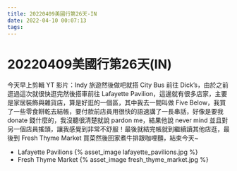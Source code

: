 ```yaml
---
title: 20220409美國行第26天-IN
date: 2022-04-10 00:07:13
tags:
---
```

# 20220409美國行第26天(IN)

今天早上剪輯 YT 影片：Indy 旅遊然後做吧就搭 City Bus 前往 Dick’s，由於之前逛過這次就很快逛完然後搭車前往 Lafayette Pavilion，這邊就有很多店家，主要是家居裝飾與雜貨店，算是好逛的一個區，其中我去一間叫做 Five Below，我買了一些零食餅乾去結帳，要付款前店員用很快的語速講了一長串話，好像是要我 donate 錢什麼的，我沒聽很清楚就說 pardon me，結果他說 never mind 並且對另一個店員搖頭，讓我感覺到非常不舒服！最後就結完帳就到繼續讀其他店逛，最後到 Fresh Thyme Market 買菜然後回家煮牛排跟咖哩麵，結束今天~

- Lafayette Pavilions
 {% asset_image lafayette_pavilions.jpg %}
- Fresh Thyme Market
 {% asset_image fresh_thyme_market.jpg %}
